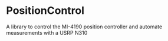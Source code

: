 # PositionControl
A library to control the MI-4190 position controller and automate measurements with a USRP N310
